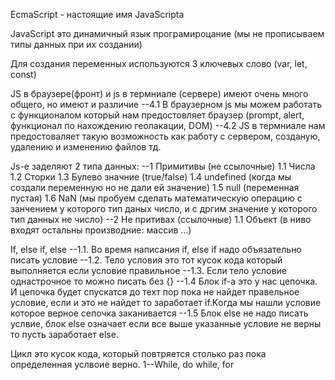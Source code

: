 EcmaScript - настоящие имя JavaScripta

JavaScript это динамичный язык програмироцание (мы не прописываем типы данных при их создании)

Для создания переменных используются 3 ключевых слово (var, let, const)

JS в браузере(фронт) и js в термниале (сервере) имеют очень много общего, но имеют и различие --4.1 В браузерном js мы можем работать с функционалом который нам предостовляет браузер (prompt, alert, функционал по нахождению геолакации, DOM) --4.2 JS в термниале нам предостоваляет такую возможность как работу с сервером, созданую, удалению и изменению файлов тд.

Js-e заделяют 2 типа данных: --1 Примитивы (не ссылочные) 1.1 Числа 1.2 Стoрки 1.3 Булево значние (true/false) 1.4 undefined (когда мы создали переменную но не дали ей значение) 1.5 null (переменная пустая) 1.6 NaN (мы пробуем сделать математическую операцию с занчением у которого тип даных число, и с дргим значение у которого тип данных не число) --2 Не притивах (ссылочные) 1.1 Объект (в ниво входят остальны производние: массив ...)

If, else if, else --1.1. Во время написания if, else if надо объязательно писать условие --1.2. Тело условия это тот кусок кода который выполняется если условие правильное --1.3. Если тело условие однастрочное то можно писать без {} --1.4 Блок if-а это у нас цeпочка. И цeпочка будет спускатся до техт пор пока не найдет правельное условие, если и это не найдет то заработает if.Kогда мы нашли условие которое верное сепочка заканивается --1.5 Блок else не надо писать услвие, блок else означает если все выше указанные условие не верны то пусть заработает else.

Цикл это кусок кода, который повтряется столько раз пока определенная услвоие верно. 1--While, do while, for